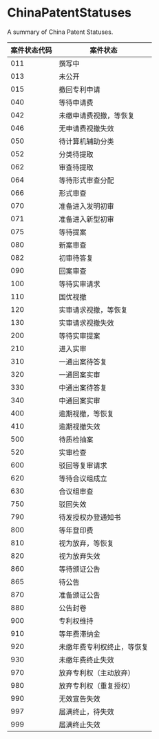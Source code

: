 # ChinaPatentStatuses

A summary of China Patent Statuses.

| 案件状态代码 | 案件状态                   |
| ------------ | -------------------------- |
| 011          | 撰写中                     |
| 013          | 未公开                     |
| 015          | 撤回专利申请               |
| 040          | 等待申请费                 |
| 042          | 未缴申请费视撤，等恢复     |
| 046          | 无申请费视撤失效           |
| 050          | 待计算机辅助分类           |
| 052          | 分类待提取                 |
| 062          | 审查待提取                 |
| 064          | 等待形式审查分配           |
| 066          | 形式审查                   |
| 070          | 准备进入发明初审           |
| 071          | 准备进入新型初审           |
| 075          | 等待提案                   |
| 080          | 新案审查                   |
| 082          | 初审待答复                 |
| 090          | 回案审查                   |
| 100          | 等待实审请求               |
| 110          | 国优视撤                   |
| 120          | 实审请求视撤，等恢复       |
| 130          | 实审请求视撤失效           |
| 200          | 等待实审提案               |
| 210          | 进入实审                   |
| 310          | 一通出案待答复             |
| 320          | 一通回案实审               |
| 330          | 中通出案待答复             |
| 340          | 中通回案实审               |
| 400          | 逾期视撤，等恢复           |
| 410          | 逾期视撤失效               |
| 500          | 待质检抽案                 |
| 520          | 实审检查                   |
| 600          | 驳回等复审请求             |
| 620          | 等待合议组成立             |
| 630          | 合议组审查                 |
| 750          | 驳回失效                   |
| 790          | 待发授权办登通知书         |
| 800          | 等年登印费                 |
| 810          | 视为放弃，等恢复           |
| 820          | 视为放弃失效               |
| 860          | 等待颁证公告               |
| 865          | 待公告                     |
| 870          | 准备颁证公告               |
| 880          | 公告封卷                   |
| 900          | 专利权维持                 |
| 910          | 等年费滞纳金               |
| 920          | 未缴年费专利权终止，等恢复 |
| 930          | 未缴年费终止失效           |
| 970          | 放弃专利权（主动放弃）     |
| 980          | 放弃专利权（重复授权）     |
| 990          | 无效宣告失效               |
| 997          | 届满终止，待失效           |
| 999          | 届满终止失效               |
